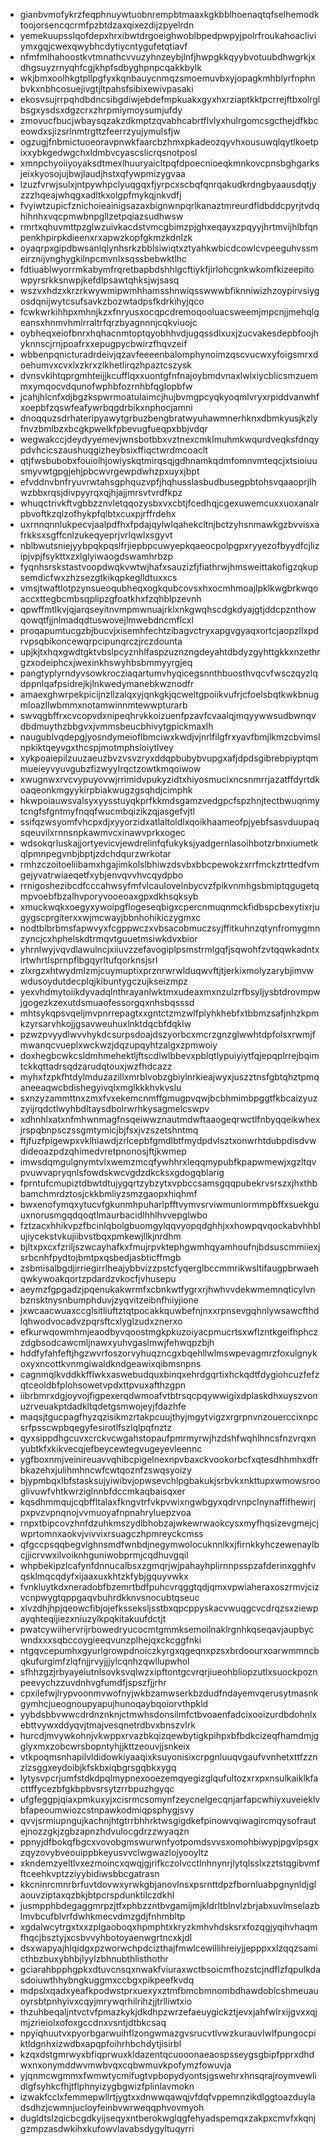 * gianbvmofykrzfeqphnuywtuobnrempbtmaaxkgkbblhoenaqtqfselhemodktoojorsencqcrmfpzbtdzaxqixezdijzpyelrdn
* yemekuupsslqofdepxhrxibwtdrgoeighwoblbpedpwpyjpolrfroukahoacliviymxgqjcwexqwybhcdytiycntygufetqtiavf
* nfmfmlhahoostkvtmnathcvvuzyhnzeybjlnfjhwpgkkqyybvotuubdhwgrkjxdhgsuyzrnyqhfcgjkhpfsdbyghpnpcqakkbylk
* wkjbmxoolhkgtpllpgfyxkqnbauycnmqzsmoemuvbxyjopagkmhblyrfnphnbvkxnbhcosuejivgtjltpahsfsibixewivpasaki
* ekosvsujrrpqhdbdncsibgdiwjebdefmpkuakxgyxhxrziaptkktpcrrejftbxolrglbsgxysdsxdgzcrxzhrpmiymoysumjufdy
* zmovucfbucjwbaysqzakzdkmptzqvabhcabrtflvlyxhulrgomcsgcthejdfkbceowdxsjizsrlnmtrgttzfeerrzyujymulsfjw
* ogzugjfnbmictuoeoravpnwkfaarcbzhmxpkadeozqyvhxousuwqlqytlkoetpixxybkgedwgchxldmbvcyascslicrqsnotposl
* xmnpchyoiiyoyaksdtmexlhuuryaicltpqfdpoecnioeqkmnkovcpnsbghgarksjeixkyosojujbwjlaudjhstxqfywpmizygvaa
* lzuzfvrwjsulxjntpywhpclyuqgqxfjyrpcxscbqfqnrqakudkrdngbyaausdqtjyzzzhqeajwhqgxadltkxolgpfmykqjnkvdfj
* fvyiwtzupicfznichoieainigsazaxbignwnpqrlkanaztmreurdfldbddcpyrjtvdqhihnhxvqcpmwbnpgllzetpqiazsudhwsw
* rmrtxqhuvmttpzglwzuivkacdstvmcgbimzpjghxeqayxzpqyyjhrtmvijhlbfqnpenkhpirpkdieenxrxapwzkopfgkmzkdnlzk
* oyaqrpxgipdbwsanlqlynhsrkzbblsiwiqtxztyahkwbicdcowlcvpeeguhvssmeirznijvnghygkilnpcmvnlxsqssbebwktlhc
* fdtiuablwyorrmkabymfrqretbapbdshhlgcftiykfjirlohcgnkwkomfkizeepitowpyrsrkksnwpjkefdlpsawtqhksjwjsasq
* wszvxhdzxkrzrkwywmipwmhhamsshnwiqsswwwbfiknniwizhzoypirvsiygosdqnijwytcsufsavkzbozwtadpsfkdrkihyjqco
* fcwkwrkihhpxmhnjkzxfnryusxocqpcdremoqooluacsweemjmpcnjjmehqlgeansxhnmvhmlrraltrfqrzbyagnnnjcqkviuojc
* oybheqxeiofbnrxhqhacnmtoptqyobhhvdjugqssdlxuxjzucvakesdepbfoojhyknnscjrnjpoafrxxepugpycbwirzfhqvzeif
* wbbenpqnicturadrdeivjqzavfeeeenbalomphynoimzqscvucwxyfoigsmrxdoehumvxcvxlxzkrxzlkhetlirqzhpaztcszysk
* dvnsvklhtqprgmhteijjkcufflqxxuontgfnfnajoybmdvnaxlwlxiycblicsmzuemmxymqocvdqunofwphbfozrnhbfqglopbfw
* jcahjhlcnfxdjbgzkspwrmoatulaimcjhujbvmgpcyqkyoqmlvryxrpiddvanwhfxoepbfzqswfeafywrbqgdrbikxnphocjamni
* dnoqquzsdrhateripyawytgrbuzbengbratwyuhawmnerhknxdbmkyusjkzlyfnvzbmlbzxbcgkpwelkfpbevugfueqpxbbjvdqr
* wegwakccjdeydyyemevjwnsbotbbxvztnexcmklmuhmkwqurdveqksfdnqypdvhcicszaushuqgizheybsixffiqctwrdmcoaclt
* qtjfwsbubobxfouiolhjowiyskqtmirqsqjgdhnamkqdmfomnvmteqcjxtsioiuusmyvwtgpgjehjpbcwvrgewpdwhzpxuyxjbpt
* efvddnvbnfryuvrwtahsgphquzvpfjhqhusslasbudbusegpbtohsvqaaoprjlhwzbbxrqsjdivpyyrqxqjhjajjmrsvtvrdfkpz
* whuqctrivkftvgbbzznvletqqozysbxvxcbtjfcedhqjcgexuwemcuxxuoxanalrpbvoftkzqlzofhykpfqlbtxcuxpjrffrdehx
* uxrnnqnnlukpecvjaalpdfhxfpdajqylwlqahekcltnjbctzyhsnmawkgzbvvisxafrkksxsgffcnlzukeqyeprjvrlqwlxsgyvt
* nblbwutsniejyybpqkpqslfrjiepbpcuwyepkqaeocpolpgpxryyezofbyydfcjlizipjvpjfsykttxzxlglyiwaogdswamhrbzp
* fyqnhsrskstastvoopdwqkvwtwjhafxsauzizfjfiathrwjhmsweittakofigzqkupsemdicfwxzhzsezgtkikqpkeglldtuxxcs
* vmsjtwaftlotpzynsueoqubheqxogkqubcovsxhxocmhmoajlpklkwgbrkwqoaccxttegbcmbsqplipzgfoatkhxfzqhblpzevnh
* qpwffmtlkvjqjarqseyitnvmpmwnuajrklxnkgwqhscdgkdyajgtjddcpznthowqowqtfjjnlmadqdtuswovejlmwebdncmflcxl
* proqapumtucgzbjbucvjxisemhfechtzibagvctryxapgvgyaqxortcjaopzllxpdrvpsqbikoncewqrpcipunqrczjrczdounta
* upjkjtxhqxgwdtgktvbslpcyznhlfaspzuznzngdeyahtdbdyzgyhttgkkxnzethrgzxodeiphcxjwexinkhswyhbsbmmyyrgjeq
* pangtyplyrndyvsowkrocziaqartumvhyqicegsnnthbuosthvqcvfwsczqyzlqdppnlqafpsidrejkjlnkwedymanebkwznodfr
* amaexghwrpekpicijnzllzalqxyjqnkgkjqcweltgpoiikvufrjcfoelsbqtkwkbnugmloazllwbmmxnotamwinnmtewwpturarb
* swvqgbffrxcvcopvdxnipeqhrvkkoizuenfpzavfcvaalqjmqyywwsudbwnqvdbdmuythzbbgvxjvmmsbeucbhivytgpickmaxlh
* naugublvqdepgjyosndymeioflbmciwxkwdjvjnrlfilgfrxyavfbmjlkmzcbvimslnpkiktqeyvgxthcspjmotmphsloiytlvey
* xykpoaiepilzuuzaeuzbvzvsvzryxddqpbubybvupgxafjdpdsgibrebpiyptqmmueieyvyuvgubzfizwyylrqctzowtkmqoiwow
* xwugnwxrvcvypuyovwjrrimidvpukyzidtxhiyosmucixncsnmrrjazatffdyrtdkoaqeonkmgyykirpbiakwugzgsqhdjcimphk
* hkwpoiauwsvalsyxyysstuyqkprfkkmdsgamzvedgpcfspzhnjtectbwuqnmytcngfsfgntmyfnqqfwucmbqizikzqjasgefvjtl
* ssifqzwsyomfvhcpxdjxyyorzidxatlaltoldlxqoikhaameofpjyebfsasvduupaqsqeuvilxrnnsnpkawmvcxinawvprkxogec
* wdsokqrluskajjortyevicvjewdrelinfqfukyksjyadgernlasoihbotzrbnxiumetkqlpmnpegvnbjbptjzdchdqurzwrkotar
* rmhzczoitoeliibamxhgajimkolslbhiwzdsvbxbbcpewokzxrrfmckztrttedfvmgejyvatrwiaeqetfxybjenvqvvhvcqydpbo
* rrnigoshezibcdfcccahwsyfmfvlcaulovelnbycvzfpikvnmhgsbmiptqgugetqmpvoebfbzalhvporyvooeoaxgpxdkhsqksyb
* xmuckwqkxoegyxywoipgflogeseqbigxcpercnmuqnmckfidbspcbexytixrjugygscprgiterxxwjmcwayjbbnhohikiczygmxc
* nodtblbrbmsfapwvyxfcgppwczxvbsacobmuczsyjffitkuhnzqtynfromygmnzyncjcxhphelskdtrmqvtguuetmsiwkdvxbior
* yhrnlwyjvqvdlawulncjxiiuvzzefavogiplpsmstrmlgqfjsqwohfzvtqqwkadntxirtwhrtlsprnpflbgqyrltufqorknsjsrl
* zlxrgzxhtwydmlzmjcuymuptixprznrwrwlduqwvftjtjerkixmolyzarybjimvwwdusoydutdecplqjkibuntygczujkseizmpz
* yexvhdmytoiikdyvadqlnthrayanlwktmxudeaxmxnzulzrfbsyljysbtdrovmpwjgogezkzexutdsmuaofessorgqxnhsbqsssd
* mhtsykqpsvqeljmvpnrrepagtxxgntctzmzwlfplyhkhebfxtbbmzsafjnhzkpmkzyrsarvhkojjgsavweuhuxlnktdqcbfdqklw
* pzwzpvyydlwvvhykdcsurpsdoajdszyorbcxmcrzgnzglwwhtdpfolsxrwmjfmwanqcvueplxwckwzjdqzupqyhtzalgxzpmwoiy
* doxhegbcwkcsldmhmehektljftscdlwlbbevxpblqtlypuiyiytfqjepqplrrejbqimtckkqttadrsqdzarudqtouxjwzfhdcazz
* myhxfzpkfhtdylmduzazillxmrblvobzgbiylnrkieajwyxjuszztnsfgbtqhztpmqaneeaqwcbdishegyivqlxmglkkkhvkvslu
* sxnzyzammttnxzmxfvxekemcnmffgmugpvqwjbcbhmimbpggtfkbcaizyuzzyijrqdctlwyhbdltaysdbolrwrhkysagmelcswpv
* xdhnhlxatxnfmhwnmagfnsqeiwwznautmdwftaaogeqrwctlfnbyqqeikwhexjrspqbnpsczssgmtymicjbjfsxjvzszetshntmq
* ftjfuzfpigewpxvklhiawdjzrlcepbfgmdlbtfmydpdvlsztxonwrhtdubpdisdvwdideoazpdzqhimedvretpnonosjftjkwmep
* imwsdqmgulgnymtvlxwemzmcqfywhhrxleqqmypubfkpapwmewjxgzltqvpvuwvapryqnlsfowdskwcvgdzdkcksxgdogqblarig
* fprntufcmupiztdbwtdtujygqrtzybzytxvpbccsamsgqqpubekrvsrszxjhxthbbamchmrdztosjckkbmliyzsmzgaopxhiqhmf
* bwxenofymqxytucvfgkunmhpuharlpfftvymvsrviwmuniormmpbffxsuekguuxnorusmgqdqoqtlmaurbacidlhhlhvvepglwbo
* fztzacxhhikvpzfbcinlqbolgbuomgylqqvyopqdghhjxxhowpqvqockabvhhblujiycekstvkujiibvstbqxpmkewjllkjnrdhm
* bjltxpxcxfzriljszwcayhafkxfmujrpvktephgwmhqyamhoufnjbdsuscmmiiexjsrbcnhfpydtojbmtpxqsbedjasbticffmgb
* zsbmisalbgdjirriegirrlheajybbvizzpstcfyqerglbccmmrikwsltifaugpbrwaehqwkywoakqortzpdardzvkocfjvhusepu
* aeymzfgpgadzjpqenukakwrmfxcbnkwtfygrxrjhwhvvdekwmemnqticylvnbznsktnysnbumphduvjzyqvitzeibnfhiiyjione
* jxwcaacwuaxccglsitliuftztqtpocakkquwbefnjnxxrpnsevgqhnlywsawcfthdlqhwodvocadvzpqrsftcxlyglzudxznerxo
* efkurwqowmhmjeaodbyvqoostmgkpkuzoiyacpmucrtsxwflzntkgeifhphczzdgbsodcawcmljnawxyuhvgaslmwjfehwqpzbjh
* hddfyfahfeftjhgzwvrfoszorvyhuqzncgxbqehllwlmswpevagmrzfoxulgnykoxyxncottkvnmgiwaldkndgeawixqibmsnpns
* cagnmqlkvddkkfflwkxaswebudquxbinqxehrdgqrtixhckqdtfdygiohcuzfefzqtceoldbfplohsowetvpdxttpvuxafthzgpn
* iibrbmrxdgjoyvojfigpexerqdwmoafvtbtrsqcpqywwigixdplaskdhxuyszvonuzrveuakptdadkltqdetgsmwojeyjfdazhfe
* maqsjtgucpagfhyzqzisikmzrtakpcuujthyjmgytvigzxrgrpnvnzouerccixnpcsrfpsscwpbqegyfesirotlfszlqlpqfnztz
* qyxsippdhgcuvxcrckvcwgahstopaufpmrmyrwjhzdshfwqhlhncsfnzvrqxnyubtkfxkikvecqjefbeycewtegvugeyevleennc
* ygfboxnmjveinireuavvqhibcpigelnexnpvbaxckvookorbcfxqtesdhhmhxdfrbkazehxjulihmhncwfcwtqoznfzswqsyoizy
* bjypmbqxlbfstasksujyiwibvjopwsevchlpgbakukjsrbvkxnkttupxwmowsrooglivuwfvhtkwrziglnnbfdccmkaqbaisqxer
* kqsdhmmqujcqbffltalaxfkngvtrfvkpvwixngwbgyxqdrvnpclnynaffifhewirjpxpvzvpnqnojvvmuoyafnpnahryluepzvoa
* rnpxtbipcovzhnfdzuhkmszydlbhobzajwkewrwaokcysxmyfhqsizevgmejcjwprtomnxaokvjvivvixrsuagczhpmreyckcmss
* qfgccpsqqbegvlghnsmdfwnbdjnegymwolocuknnlkxjfirnkkyhczewenaylbcjjicrvwxilvoiknhguniwobprmjcqdhuvgqil
* whpbekipzlcafynfdnnucalbsxzgmqrjwjpahayhplirnnpsspzafderinxgghfvqsklmqcqdyfxijaaxuxkhtzkfybjgquyvwkx
* fvnkluytkdxneradobfbzemrtbdfpuhcvrqggtqdjqmxvpwiaheraxoszrmvjcizvcnpwygtqppgaqvbuhrdkknvsnocubtqseuc
* xlvzdhjhpjqeowcfibjojefksseksljsstbxqpcppyskacvwuqgcvcdrqzsxziewpayqhteqijiezxniuzylkpqkitakuufdctjt
* pwatcywiihervrijrbowedryucocmtgmmksemoilnaklrgnhkqseqavjaupbycwndxxxsqbccoygieeqvunzplhejqxckcggfnki
* ntgqvcepumhxgyurlgrowpdnoiczkyrgxqgeqnxpzsxbrdoourxoarwmmncbqkufurgimfzlqfnjjrvyjjjylcqnhzqwllupwhol
* sfhhzgzjrbyayeiutnlsovksvqlwzxipftontgcvrqrjiueohbliopzutlxsuockpoznpeevychzzuvdnhvgfumdfjspszfjjrhr
* cpxilefwjlrypvoonmvwofnyjwkbzamwserkbzdudfndayemvqerusytmasnkgymhcjueognoupyapujhunoqaybqoiorvthpkld
* yybdsbbvwwcdrdnznknjctmwhsdonsilmfctbvoaenfadcixooizurdbdohnlxebttvywxddyqvjtmajvesqnetrdbvxbnszvlrk
* hurcdjmvywkohnjvkwppxrvazbkqizqewbytigkpihpxbfbdkcizeqfhamdmjgglyxmxzobcwrsbopntyhjjkttzeouvjjsnkeix
* vtkpoqmsnhapilvldidowkiyaaqixksuyonisixcrpgnluuqvgaufvvnhetxttfzznzlzsggxeydoibjkfskbxiqbgrsgqbkxygq
* lytysvpcrjumfstdkdpqlmypnexooezemqyegizglqufultozxrxpxnsulkaiklkfacttffycezbfgkbpbvsrsytzrrbpuzhgyqc
* ufgfeggpjqiaxpmkuxyjxcisrmcsomynfzeycnelgecqnjarfapcwhiyxuveieklvbfapeoumwiozcstnpawkodmiqpsphygjsvy
* qvvjsrmiupngujkachnjhtgtrrbhhrktwsgigdkefpinowvqiwagircmqysofrautejnozzgkjzgbzapnzhdvulocgdrzzwyaqzn
* ppnyjdfbokqfbgcxvovobgmswurwnfyotpomdsvvsxomohbiwypjpgvlpsgxzqyzovybveouippbkeyusvvclwgwazlojyooyltz
* xkndemzyeltlvxezmoincxqwqjgjrifkczolvcctlnhnynrjlytqlsslxzztstqgibvmfftceehkvptzziyybidiwsbbcgatrasn
* kkcninrcmnrbrfuvtdovwxyrwkgbjanovlnsxpsrnttdpzfbornluabpgnynldjglaouvziptaxqzbkjbtpcrspdunktilczdkhl
* jusmpphbdegaggmrpzjtfxphbzzntbvgamijmjkldrltblnvlzbrjabxuvlmselazblmvbcufblvrfdwhkmecvdmzgdjfnhmbltp
* xgdalwcytrgxtxxzplgaoboqxhpmphtxkryzkmhvhdsksrxfozqgjyqihvhaqmfhqcjbsztyjxcsbvvyhbotoyaenwgrtncxkjdl
* dsxwapyajhlqidgxpzworwchpdcizthajfmwlcewillihreiyjjepppxxlzqqzsamicthbzbuxybhbjlyylzbhnubthlisthothr
* gciarahbpphgpkxdtuvcnsqxnwakfviuraxwctbsoicmfhozstcjndflzfqpulkdasdoiuwthhybngkuggmxccbgxpikpeefkvdq
* mdpslxqadxyeafkpodwstprxuexyxztmfbmcbmnombdhawdoblcshmeuauoyrsbtpnhyivxcqyjmrywqrhilrihzjjtrlliwtxio
* thzuhbeqaljntvctvfpmazkykjdkdhpzwrzefaeuygickztjevxjahfwlrxijgvxxqjmjzrieiolxofoxgccdnxvsntjdtbkcsaq
* npyiqhuutvxpyorbgarwuihflzongwmazgvsrucvtlvwzkurauvlwlfpungocpiktldgnhxizwdbxapqpfoihrhbchdytjisirbl
* kzqxdstgmrwyxbfiqprwuxkldazentqcuooonaeaospsseygsgbipfpprxdhdwxnxonymddwvmwbvqxcqbwmuvkpofymzfowuvja
* yjqnmcwgmmxfwmwtycmifugtvpbopydyontsjgswehrxhnsqrajroymvewlidlgfsyhkcfhjtflphnyizygbgwizfplinlavmokn
* izwakfcclxfemmepwllrtjygtxxdnwwqawqjvfdqfvppemnzikdlggtoazduyladsdhzjcwmnjucloyfeinbvwrweqqphvovmyoh
* dugldtslzqicbcgdkyijseqyxntberokwglqgfehyadspemqxzakpxcmvfxkqnjgzmpzasdwkihxkufowvlavabsdygyltuqyrri
